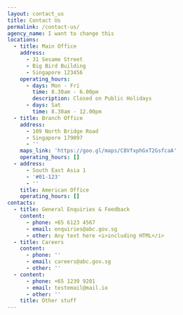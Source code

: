 ```yaml
---
layout: contact_us
title: Contact Us
permalink: /contact-us/
agency_name: I want to change this
locations:
  - title: Main Office
    address:
      - 31 Sesame Street
      - Big Bird Building
      - Singapore 123456
    operating_hours:
      - days: Mon - Fri
        time: 8.30am - 6.00pm
        description: Closed on Public Holidays
      - days: Sat
        time: 8.30am - 12.00pm
  - title: Branch Office
    address:
      - 109 North Bridge Road
      - Singapore 179097
      - ''
    maps_link: 'https://goo.gl/maps/C8VfxphGxT2GsfcaA'
    operating_hours: []
  - address:
      - South East Asia 1
      - '#01-123'
      - ''
    title: American Office
    operating_hours: []
contacts:
  - title: General Enquiries & Feedback
    content:
      - phone: +65 6123 4567
      - email: enquiries@abc.gov.sg
      - other: Any text here <i>including HTML</i>
  - title: Careers
    content:
      - phone: ''
      - email: careers@abc.gov.sg
      - other: ''
  - content:
      - phone: +65 1239 9201
      - email: testemail@mail.io
      - other: ''
    title: Other stuff
---
```

